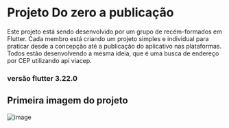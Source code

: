 # Projeto Do zero a publicação
Este projeto está sendo desenvolvido por um grupo de recém-formados em Flutter. Cada membro está criando um projeto simples e individual para praticar desde a concepção até a publicação do aplicativo nas plataformas. 
Todos estão desenvolvendo a mesma ideia, que é uma busca de endereço por CEP utilizando api viacep. 

### versão flutter 3.22.0

## Primeira imagem do projeto

![image](https://github.com/MateusOliveira991/AppFlutter-do-Zero-a-publicacao-BuscaCep/assets/142065746/151d19df-a136-41a9-a82d-a30f185d7a55)


